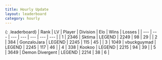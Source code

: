 ```yaml
---
title: Hourly Update
layout: leaderboard
category: hourly
---
```


{: .leaderboard}
| Rank | LV | Player | Division | Elo | Wins | Losses |
| --- | --- | --- | --- | --- | --- | --- |
| <span data-change="0">1</span> | 2346 | <span title="ID: 353063">Sktima</span> | LEGEND | <span data-change="0">2249</span> | <span data-change="0">98</span> | <span data-change="0">29</span> |
| <span data-change="0">2</span> | 384 | <span title="ID: 650626">GonzaloJara</span> | LEGEND | <span data-change="-1">2245</span> | <span data-change="4">115</span> | <span data-change="2">45</span> |
| <span data-change="0">3</span> | 1049 | <span title="ID: 418052">vbuckguymad</span> | LEGEND | <span data-change="0">2245</span> | <span data-change="0">117</span> | <span data-change="0">46</span> |
| <span data-change="5">4</span> | 338 | <span title="ID: 598288">Kookoo</span> | LEGEND | <span data-change="10">2215</span> | <span data-change="1">94</span> | <span data-change="0">39</span> |
| <span data-change="0">5</span> | 3649 | <span title="ID: 370081">Demon Divergent</span> | LEGEND | <span data-change="0">2214</span> | <span data-change="0">38</span> | <span data-change="0">6</span> |